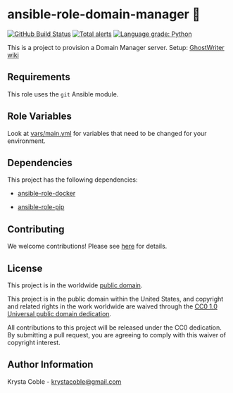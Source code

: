 # ansible-role-domain-manager 🐑 #

[![GitHub Build Status](https://github.com/cisagov/ansible-role-domain-manager/workflows/build/badge.svg)](https://github.com/cisagov/ansible-role-domain-manager/actions)
[![Total alerts](https://img.shields.io/lgtm/alerts/g/cisagov/ansible-role-domain-manager.svg?logo=lgtm&logoWidth=18)](https://lgtm.com/projects/g/cisagov/ansible-role-domain-manager/alerts/)
[![Language grade: Python](https://img.shields.io/lgtm/grade/python/g/cisagov/ansible-role-domain-manager.svg?logo=lgtm&logoWidth=18)](https://lgtm.com/projects/g/cisagov/ansible-role-domain-manager/context:python)

This is a project to provision a Domain Manager server.
Setup: [GhostWriter wiki](https://ghostwriter.wiki/documentation/installation/first-server-run)

## Requirements ##

This role uses the `git` Ansible module.

## Role Variables ##

Look at [vars/main.yml](vars/main.yml) for variables that
need to be changed for your environment.

## Dependencies ##

This project has the following dependencies:

* [ansible-role-docker](https://github.com/cisagov/ansible-role-docker)

* [ansible-role-pip](https://github.com/cisagov/ansible-role-pip)

## Contributing ##

We welcome contributions!  Please see [here](CONTRIBUTING.md) for
details.

## License ##

This project is in the worldwide [public domain](LICENSE).

This project is in the public domain within the United States, and
copyright and related rights in the work worldwide are waived through
the [CC0 1.0 Universal public domain
dedication](https://creativecommons.org/publicdomain/zero/1.0/).

All contributions to this project will be released under the CC0
dedication. By submitting a pull request, you are agreeing to comply
with this waiver of copyright interest.

## Author Information ##

Krysta Coble - <krystacoble@gmail.com>
